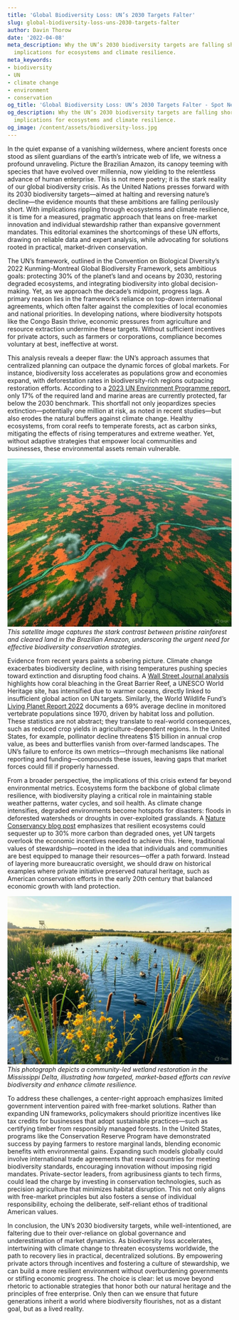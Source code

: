 ```yaml
---
title: 'Global Biodiversity Loss: UN’s 2030 Targets Falter'
slug: global-biodiversity-loss-uns-2030-targets-falter
author: Davin Thorow
date: '2022-04-08'
meta_description: Why the UN’s 2030 biodiversity targets are falling short, with global
  implications for ecosystems and climate resilience.
meta_keywords:
- biodiversity
- UN
- climate change
- environment
- conservation
og_title: 'Global Biodiversity Loss: UN’s 2030 Targets Falter - Spot News 24'
og_description: Why the UN’s 2030 biodiversity targets are falling short, with global
  implications for ecosystems and climate resilience.
og_image: /content/assets/biodiversity-loss.jpg
---
```


In the quiet expanse of a vanishing wilderness, where ancient forests once stood as silent guardians of the earth’s intricate web of life, we witness a profound unraveling. Picture the Brazilian Amazon, its canopy teeming with species that have evolved over millennia, now yielding to the relentless advance of human enterprise. This is not mere poetry; it is the stark reality of our global biodiversity crisis. As the United Nations presses forward with its 2030 biodiversity targets—aimed at halting and reversing nature’s decline—the evidence mounts that these ambitions are falling perilously short. With implications rippling through ecosystems and climate resilience, it is time for a measured, pragmatic approach that leans on free-market innovation and individual stewardship rather than expansive government mandates. This editorial examines the shortcomings of these UN efforts, drawing on reliable data and expert analysis, while advocating for solutions rooted in practical, market-driven conservation.

The UN’s framework, outlined in the Convention on Biological Diversity’s 2022 Kunming-Montreal Global Biodiversity Framework, sets ambitious goals: protecting 30% of the planet’s land and oceans by 2030, restoring degraded ecosystems, and integrating biodiversity into global decision-making. Yet, as we approach the decade’s midpoint, progress lags. A primary reason lies in the framework’s reliance on top-down international agreements, which often falter against the complexities of local economies and national priorities. In developing nations, where biodiversity hotspots like the Congo Basin thrive, economic pressures from agriculture and resource extraction undermine these targets. Without sufficient incentives for private actors, such as farmers or corporations, compliance becomes voluntary at best, ineffective at worst.

This analysis reveals a deeper flaw: the UN’s approach assumes that centralized planning can outpace the dynamic forces of global markets. For instance, biodiversity loss accelerates as populations grow and economies expand, with deforestation rates in biodiversity-rich regions outpacing restoration efforts. According to a [2023 UN Environment Programme report](https://www.unep.org/resources/state-environment-report-2023), only 17% of the required land and marine areas are currently protected, far below the 2030 benchmark. This shortfall not only jeopardizes species extinction—potentially one million at risk, as noted in recent studies—but also erodes the natural buffers against climate change. Healthy ecosystems, from coral reefs to temperate forests, act as carbon sinks, mitigating the effects of rising temperatures and extreme weather. Yet, without adaptive strategies that empower local communities and businesses, these environmental assets remain vulnerable.

![Satellite view of Amazon deforestation](/content/assets/amazon-deforestation-satellite.jpg)  
*This satellite image captures the stark contrast between pristine rainforest and cleared land in the Brazilian Amazon, underscoring the urgent need for effective biodiversity conservation strategies.*

Evidence from recent years paints a sobering picture. Climate change exacerbates biodiversity decline, with rising temperatures pushing species toward extinction and disrupting food chains. A [Wall Street Journal analysis](https://www.wsj.com/articles/un-biodiversity-targets-at-risk-amid-climate-shifts-20231215) highlights how coral bleaching in the Great Barrier Reef, a UNESCO World Heritage site, has intensified due to warmer oceans, directly linked to insufficient global action on UN targets. Similarly, the World Wildlife Fund’s [Living Planet Report 2022](https://www.worldwildlife.org/pages/living-planet-report-2022) documents a 69% average decline in monitored vertebrate populations since 1970, driven by habitat loss and pollution. These statistics are not abstract; they translate to real-world consequences, such as reduced crop yields in agriculture-dependent regions. In the United States, for example, pollinator decline threatens $15 billion in annual crop value, as bees and butterflies vanish from over-farmed landscapes. The UN’s failure to enforce its own metrics—through mechanisms like national reporting and funding—compounds these issues, leaving gaps that market forces could fill if properly harnessed.

From a broader perspective, the implications of this crisis extend far beyond environmental metrics. Ecosystems form the backbone of global climate resilience, with biodiversity playing a critical role in maintaining stable weather patterns, water cycles, and soil health. As climate change intensifies, degraded environments become hotspots for disasters: floods in deforested watersheds or droughts in over-exploited grasslands. A [Nature Conservancy blog post](https://www.nature.org/en-us/what-we-do/our-insights/perspectives/biodiversity-and-climate-resilience-2023/) emphasizes that resilient ecosystems could sequester up to 30% more carbon than degraded ones, yet UN targets overlook the economic incentives needed to achieve this. Here, traditional values of stewardship—rooted in the idea that individuals and communities are best equipped to manage their resources—offer a path forward. Instead of layering more bureaucratic oversight, we should draw on historical examples where private initiative preserved natural heritage, such as American conservation efforts in the early 20th century that balanced economic growth with land protection.

![Restored wetland ecosystem](/content/assets/wetland-restoration-project.jpg)  
*This photograph depicts a community-led wetland restoration in the Mississippi Delta, illustrating how targeted, market-based efforts can revive biodiversity and enhance climate resilience.*

To address these challenges, a center-right approach emphasizes limited government intervention paired with free-market solutions. Rather than expanding UN frameworks, policymakers should prioritize incentives like tax credits for businesses that adopt sustainable practices—such as certifying timber from responsibly managed forests. In the United States, programs like the Conservation Reserve Program have demonstrated success by paying farmers to restore marginal lands, blending economic benefits with environmental gains. Expanding such models globally could involve international trade agreements that reward countries for meeting biodiversity standards, encouraging innovation without imposing rigid mandates. Private-sector leaders, from agribusiness giants to tech firms, could lead the charge by investing in conservation technologies, such as precision agriculture that minimizes habitat disruption. This not only aligns with free-market principles but also fosters a sense of individual responsibility, echoing the deliberate, self-reliant ethos of traditional American values.

In conclusion, the UN’s 2030 biodiversity targets, while well-intentioned, are faltering due to their over-reliance on global governance and underestimation of market dynamics. As biodiversity loss accelerates, intertwining with climate change to threaten ecosystems worldwide, the path to recovery lies in practical, decentralized solutions. By empowering private actors through incentives and fostering a culture of stewardship, we can build a more resilient environment without overburdening governments or stifling economic progress. The choice is clear: let us move beyond rhetoric to actionable strategies that honor both our natural heritage and the principles of free enterprise. Only then can we ensure that future generations inherit a world where biodiversity flourishes, not as a distant goal, but as a lived reality.
